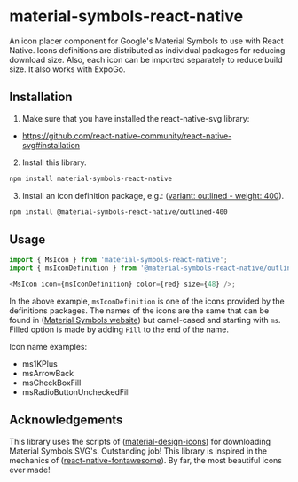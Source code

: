 # material-symbols-react-native

An icon placer component for Google's Material Symbols to use with React Native.
Icons definitions are distributed as individual packages for reducing download size. Also, each icon can be imported separately to reduce build size.
It also works with ExpoGo.

## Installation

1. Make sure that you have installed the react-native-svg library:

-  https://github.com/react-native-community/react-native-svg#installation

2. Install this library.

```sh
npm install material-symbols-react-native
```

3. Install an icon definition package, e.g.: ([variant: outlined - weight: 400](https://www.npmjs.com/package/@material-symbols-react-native/outlined-400)).

```sh
npm install @material-symbols-react-native/outlined-400
```

## Usage

```js
import { MsIcon } from 'material-symbols-react-native';
import { msIconDefinition } from '@material-symbols-react-native/outlined-400';

<MsIcon icon={msIconDefinition} color={red} size={48} />;
```

In the above example, `msIconDefinition` is one of the icons provided by the definitions packages. The names of the icons are the same that can be found in ([Material Symbols website](https://fonts.google.com/icons)) but camel-cased and starting with `ms`. Filled option is made by adding `Fill` to the end of the name.

Icon name examples:

-  ms1KPlus
-  msArrowBack
-  msCheckBoxFill
-  msRadioButtonUncheckedFill

## Acknowledgements

This library uses the scripts of ([material-design-icons](https://www.npmjs.com/package/@material-design-icons/scripts)) for downloading Material Symbols SVG's. Outstanding job!
This library is inspired in the mechanics of ([react-native-fontawesome](https://www.npmjs.com/package/@fortawesome/react-native-fontawesome)). By far, the most beautiful icons ever made!
